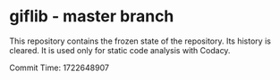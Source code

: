 # giflib - master branch

This repository contains the frozen state of the repository.
Its history is cleared. It is used only for static code
analysis with Codacy.

Commit Time: 1722648907